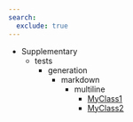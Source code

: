 ```yaml
---
search:
  exclude: true
---
```


[//]: # (DO NOT EDIT THIS FILE DIRECTLY. Instead, edit the corresponding stub file and execute `npm run docs:api`.)

- Supplementary
    - tests
        - generation
            - markdown
                - multiline
                    - [MyClass1](tests/generation/markdown/multiline/MyClass1.md)
                    - [MyClass2](tests/generation/markdown/multiline/MyClass2.md)
